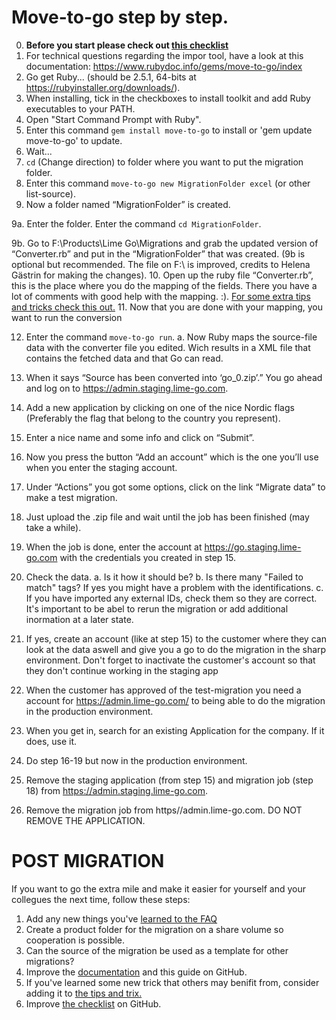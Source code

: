 # Move-to-go step by step.

0. **Before you start please check out [this checklist](Checklist.md)**
1. For technical questions regarding the impor tool, have a look at this documentation: https://www.rubydoc.info/gems/move-to-go/index 
2. Go get Ruby... (should be 2.5.1, 64-bits at https://rubyinstaller.org/downloads/).
3. When installing, tick in the checkboxes to install toolkit and add Ruby executables to your PATH.
4. Open "Start Command Prompt with Ruby".
5. Enter this command `gem install move-to-go` to install or 'gem update move-to-go' to update.
6. Wait...
7. `cd` (Change direction) to folder where you want to put the migration folder. 
8. Enter this command `move-to-go new MigrationFolder excel` (or other list-source).
9. Now a folder named “MigrationFolder” is created. 


9a. Enter the folder. Enter the command `cd MigrationFolder`.

9b. Go to F:\Products\Lime Go\Migrations and grab the updated version of “Converter.rb” and put in the “MigrationFolder” that was created.
	(9b is optional but recommended. The file on F:\ is improved, credits to Helena Gästrin for making the changes).
10. Open up the ruby file “Converter.rb”, this is the place where you do the mapping of the fields. There you have a lot of comments with good help with the mapping. :). [For some extra tips and tricks check this out.](tips-and-trix.md)
11. Now that you are done with your mapping, you want to run the conversion

12. Enter the command `move-to-go run`.
	a.	Now Ruby maps the source-file data with the converter file you edited. Wich results in a XML file that contains the fetched data and that Go can read.
13. When it says “Source has been converted into ‘go_0.zip’.” You go ahead and log on to https://admin.staging.lime-go.com.
14. Add a new application by clicking on one of the nice Nordic flags (Preferably the flag that belong to the country you represent).
15. Enter a nice name and some info and click on “Submit”.
16. Now you press the button “Add an account” which is the one you’ll use when you enter the staging account. 
17. Under “Actions” you got some options, click on the link “Migrate data” to make a test migration. 
18. Just upload the .zip file and wait until the job has been finished (may take a while).
19. When the job is done, enter the account at https://go.staging.lime-go.com with the credentials you created in step 15.
20. Check the data.
	a. Is it how it should be?
	b. Is there many "Failed to match" tags? If yes you might have a problem with the identifications.
	c. If you have imported any external IDs, check them so they are correct. It's important to be abel to rerun the migration or add additional inormation at a later state. 
21. If yes, create an account (like at step 15) to the customer where they can look at the data aswell and give you a go to do the migration in the sharp environment. Don't forget to inactivate the customer's account so that they don't continue working in the staging app

22. When the customer has approved of the test-migration you need a account for https://admin.lime-go.com/ to being able to do the migration in the production environment.
23. When you get in, search for an existing Application for the company. If it does, use it. 
24. Do step 16-19 but now in the production environment. 
25. Remove the staging application (from step 15) and migration job (step 18) from https://admin.staging.lime-go.com.
26. Remove the migration job from https//admin.lime-go.com. DO NOT REMOVE THE APPLICATION.

# POST MIGRATION
If you want to go the extra mile and make it easier for yourself and your collegues the next time, follow these steps:
1. Add any new things you've [learned to the FAQ](https://github.com/Lundalogik/move-to-go/wiki/FAQ)
2. Create a product folder for the migration on a share volume so cooperation is possible.
3. Can the source of the migration be used as a template for other migrations? 
4. Improve the [documentation](README.md) and this guide on GitHub.
5. If you've learned some new trick that others may benifit from, consider adding it to [the tips and trix.](tips-and-trix.md)
6. Improve [the checklist](Checklist.md) on GitHub.

